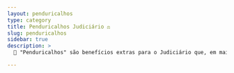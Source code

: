 ```yaml
---
layout: penduricalhos
type: category
title: Penduricalhos Judiciário ⚖️ 
slug: penduricalhos
sidebar: true
description: >
  🎁 "Penduricalhos" são benefícios extras para o Judiciário que, em mais de 100 casos, geraram supersalários acima do teto constitucional. Pagamentos como bônus e auxílios violam a transparência, configuram improbidade e erodem a confiança pública, priorizando interesses individuais.

---
```


